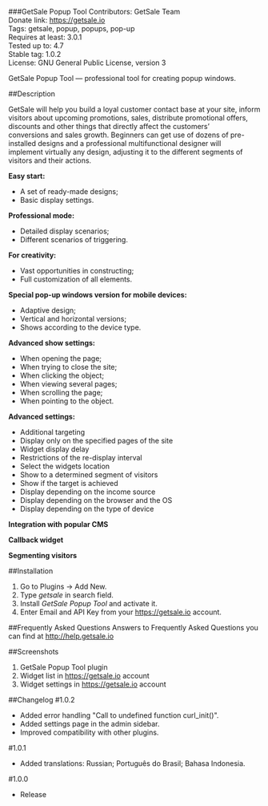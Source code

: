 ###GetSale Popup Tool
Contributors: GetSale Team  
Donate link: https://getsale.io  
Tags: getsale, popup, popups, pop-up  
Requires at least: 3.0.1  
Tested up to: 4.7  
Stable tag: 1.0.2  
License: GNU General Public License, version 3  

GetSale Popup Tool &mdash; professional tool for creating popup windows.

##Description

GetSale will help you build a loyal customer contact base at your site, inform visitors about upcoming promotions, sales, distribute promotional offers, discounts and other things that directly affect the customers’ conversions and sales growth. Beginners can get use of dozens of pre-installed designs and a professional multifunctional designer will implement virtually any design, adjusting it to the different segments of visitors and their actions.

**Easy start:**

- A set of ready-made designs;  
- Basic display settings.  

**Professional mode:**

- Detailed display scenarios;  
- Different scenarios of triggering.  

**For creativity:**

- Vast opportunities in constructing;  
- Full customization of all elements.  

**Special pop-up windows version for mobile devices:**

- Adaptive design;
- Vertical and horizontal versions;
- Shows according to the device type.

**Advanced show settings:**

- When opening the page;  
- When trying to close the site;  
- When clicking the object;  
- When viewing several pages;  
- When scrolling the page;  
- When pointing to the object.

**Advanced settings:**

- Additional targeting 
- Display only on the specified pages of the site
- Widget display delay
- Restrictions of the re-display interval
- Select the widgets location
- Show to a determined segment of visitors
- Show if the target is achieved
- Display depending on the income source
- Display depending on the browser and the OS
- Display depending on the type of device

**Integration with popular CMS**

**Callback widget**

**Segmenting visitors**

##Installation
1. Go to Plugins -> Add New.
2. Type *getsale* in search field.
3. Install *GetSale Popup Tool* and activate it.
4. Enter Email and API Key from your https://getsale.io account.

##Frequently Asked Questions
Answers to Frequently Asked Questions you can find at http://help.getsale.io

##Screenshots
1. GetSale Popup Tool plugin
2. Widget list in https://getsale.io account
3. Widget settings in https://getsale.io account

##Changelog
#1.0.2
* Added error handling "Call to undefined function curl_init()".
* Added settings page in the admin sidebar.
* Improved compatibility with other plugins.

#1.0.1
* Added translations:
  Russian;
  Português do Brasil;
  Bahasa Indonesia.

#1.0.0
* Release
